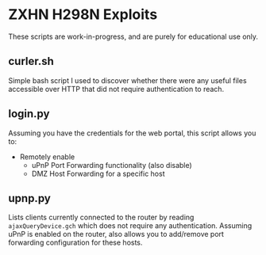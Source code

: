 # ZXHN H298N Exploits

These scripts are work-in-progress, and are purely for educational use only.

## curler.sh
Simple bash script I used to discover whether there were any useful files accessible over HTTP that did not require authentication to reach.

## login.py
Assuming you have the credentials for the web portal, this script allows you to:
 - Remotely enable
   - uPnP Port Forwarding functionality (also disable)
   - DMZ Host Forwarding for a specific host

## upnp.py
Lists clients currently connected to the router by reading `ajaxQueryDevice.gch` which does not require any authentication. Assuming uPnP is enabled on the router, also allows you to add/remove port forwarding configuration for these hosts.

